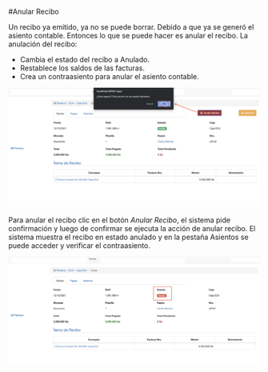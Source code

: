 #Anular Recibo

Un recibo ya emitido, ya no se puede borrar. Debido a que ya se generó el asiento contable.
Entonces lo que se puede hacer es anular el recibo.
La anulación del recibo:
- Cambia el estado del recibo a Anulado.
- Restablece los saldos de las facturas.
- Crea un contraasiento para anular el asiento contable.

![Anular Recibo](img/anular_recibo.png)

Para anular el recibo clic en el botón *Anular Recibo*, el sistema pide confirmación y luego de confirmar se ejecuta la
acción de anular recibo.
El sistema muestra el recibo en estado anulado y en la pestaña Asientos se puede acceder y verificar el 
contraasiento.

![Recibo Anulado](img/recibo_anulado.png)